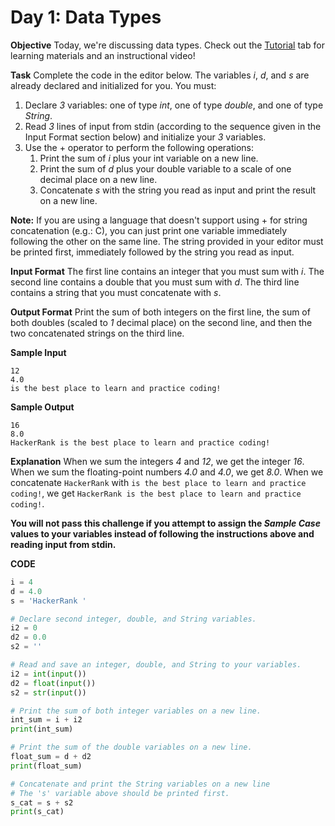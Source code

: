 # Day 1: Data Types

**Objective**
Today, we're discussing data types. Check out the [Tutorial](https://www.hackerrank.com/challenges/30-data-types/tutorial) tab for learning materials and an instructional video!

**Task**
Complete the code in the editor below. The variables *i*, *d*, and *s* are already declared and initialized for you. You must:

1. Declare *3* variables: one of type *int*, one of type *double*, and one of type *String*.
1. Read *3* lines of input from stdin (according to the sequence given in the Input Format section below) and initialize your *3* variables.
1. Use the + operator to perform the following operations:
    1. Print the sum of *i* plus your int variable on a new line.
    1. Print the sum of *d* plus your double variable to a scale of one decimal place on a new line.
    1. Concatenate *s* with the string you read as input and print the result on a new line.

**Note:**  If you are using a language that doesn't support using + for string concatenation (e.g.: C), you can just print one variable immediately following the other on the same line. The string provided in your editor must be printed first, immediately followed by the string you read as input.

**Input Format**
The first line contains an integer that you must sum with *i*.
The second line contains a double that you must sum with *d*.
The third line contains a string that you must concatenate with *s*.

**Output Format**
Print the sum of both integers on the first line, the sum of both doubles (scaled to *1* decimal place) on the second line, and then the two concatenated strings on the third line.

**Sample Input**
```
12
4.0
is the best place to learn and practice coding!
```

**Sample Output**
```
16
8.0
HackerRank is the best place to learn and practice coding!
```

**Explanation**
When we sum the integers *4* and *12*, we get the integer *16*.
When we sum the floating-point numbers *4.0* and *4.0*, we get *8.0*.
When we concatenate `HackerRank` with `is the best place to learn and practice coding!`, we get `HackerRank is the best place to learn and practice coding!`.

**You will not pass this challenge if you attempt to assign the *Sample Case* values to your variables instead of following the instructions above and reading input from stdin.**

**CODE**
```Python
i = 4
d = 4.0
s = 'HackerRank '

# Declare second integer, double, and String variables.
i2 = 0
d2 = 0.0
s2 = ''

# Read and save an integer, double, and String to your variables.
i2 = int(input())
d2 = float(input())
s2 = str(input())

# Print the sum of both integer variables on a new line.
int_sum = i + i2
print(int_sum)

# Print the sum of the double variables on a new line.
float_sum = d + d2
print(float_sum)

# Concatenate and print the String variables on a new line
# The 's' variable above should be printed first.
s_cat = s + s2
print(s_cat)
```
